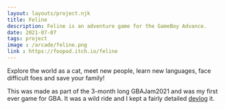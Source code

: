 ```yaml
---
layout: layouts/project.njk
title: Feline
description: Feline is an adventure game for the GameBoy Advance.
date: 2021-07-07
tags: project
image : /arcade/feline.png
link : https://foopod.itch.io/feline
---
```


Explore the world as a cat, meet new people, learn new languages, face difficult foes and save your family!

This was made as part of the 3-month long GBAJam2021 and was my first ever game for GBA. It was a wild ride and I kept a fairly detailed [devlog](https://jonoshields.com/gbagamejam2021/) it.